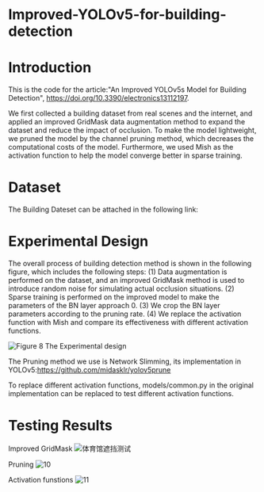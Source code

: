 # Improved-YOLOv5-for-building-detection

# Introduction
This is the code for the article:"An Improved YOLOv5s Model for Building Detection", https://doi.org/10.3390/electronics13112197.

We first collected a building dataset from real scenes and the internet, and applied an improved GridMask data augmentation method to expand the dataset and reduce the impact of occlusion. To make the model lightweight, we pruned the model by the channel pruning method, which decreases the computational costs of the model. Furthermore, we used Mish as the activation function to help the model converge better in sparse training.

# Dataset
The Building Dateset can be attached in the following link:

# Experimental Design
The overall process of building detection method is shown in the following figure, which includes the following steps: (1) Data augmentation is performed on the dataset, and an improved GridMask method is used to introduce random noise for simulating actual occlusion situations. (2) Sparse training is performed on the improved model to make the parameters of the BN layer approach 0. (3) We crop the BN layer parameters according to the pruning rate. (4) We replace the activation function with Mish and compare its effectiveness with different activation functions.

![Figure  8 The Experimental design](https://github.com/ccfs-cup/Improved-YOLOv5-for-building-detection/assets/172787005/9ebc8f37-6639-454d-9b85-4e0c5531329b)

The Pruning method we use is Network Slimming, its implementation in YOLOv5:https://github.com/midasklr/yolov5prune

To replace different activation functions, models/common.py in the original implementation can be replaced to test different activation functions.

# Testing Results
Improved GridMask
![体育馆遮挡测试](https://github.com/ccfs-cup/Improved-YOLOv5-for-building-detection/assets/172787005/ab3b144a-540b-4081-9e7d-86573d7c728c)

Pruning
![10](https://github.com/ccfs-cup/Improved-YOLOv5-for-building-detection/assets/172787005/a3c8a25c-3681-4cff-8724-243228aaae12)

Activation funstions
![11](https://github.com/ccfs-cup/Improved-YOLOv5-for-building-detection/assets/172787005/44554e2a-bb18-44c9-9fdb-f4dd480f3287)




